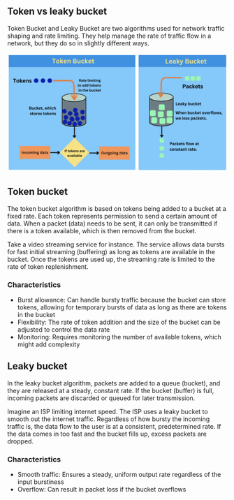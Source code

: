 ## Token vs leaky bucket

Token Bucket and Leaky Bucket are two algorithms used for network traffic shaping and rate limiting. They help manage the rate of traffic flow in a network, but they do so in slightly different ways.

<img src="../assets/token-vs-leaky-buckets.png">

## Token bucket

The token bucket algorithm is based on tokens being added to a bucket at a fixed rate. Each token represents permission to send a certain amount of data. When a packet (data) needs to be sent, it can only be transmitted if there is a token available, which is then removed from the bucket.

Take a video streaming service for instance. The service allows data bursts for fast initial streaming (buffering) as long as tokens are available in the bucket. Once the tokens are used up, the streaming rate is limited to the rate of token replenishment.

### Characteristics

- Burst allowance: Can handle bursty traffic because the bucket can store tokens, allowing for temporary bursts of data as long as there are tokens in the bucket
- Flexibility: The rate of token addition and the size of the bucket can be adjusted to control the data rate
- Monitoring: Requires monitoring the number of available tokens, which might add complexity

## Leaky bucket

In the leaky bucket algorithm, packets are added to a queue (bucket), and they are released at a steady, constant rate. If the bucket (buffer) is full, incoming packets are discarded or queued for later transmission.

Imagine an ISP limiting internet speed. The ISP uses a leaky bucket to smooth out the internet traffic. Regardless of how bursty the incoming traffic is, the data flow to the user is at a consistent, predetermined rate. If the data comes in too fast and the bucket fills up, excess packets are dropped.

### Characteristics

- Smooth traffic: Ensures a steady, uniform output rate regardless of the input burstiness
- Overflow: Can result in packet loss if the bucket overflows
